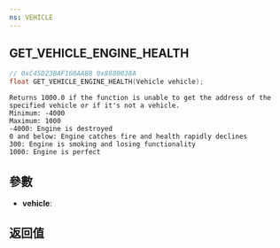 ```yaml
---
ns: VEHICLE
---
```

## GET_VEHICLE_ENGINE_HEALTH

```c
// 0xC45D23BAF168AAB8 0x8880038A
float GET_VEHICLE_ENGINE_HEALTH(Vehicle vehicle);
```

```
Returns 1000.0 if the function is unable to get the address of the specified vehicle or if it's not a vehicle.  
Minimum: -4000  
Maximum: 1000  
-4000: Engine is destroyed  
0 and below: Engine catches fire and health rapidly declines  
300: Engine is smoking and losing functionality  
1000: Engine is perfect  
```

## 參數
* **vehicle**: 

## 返回值
